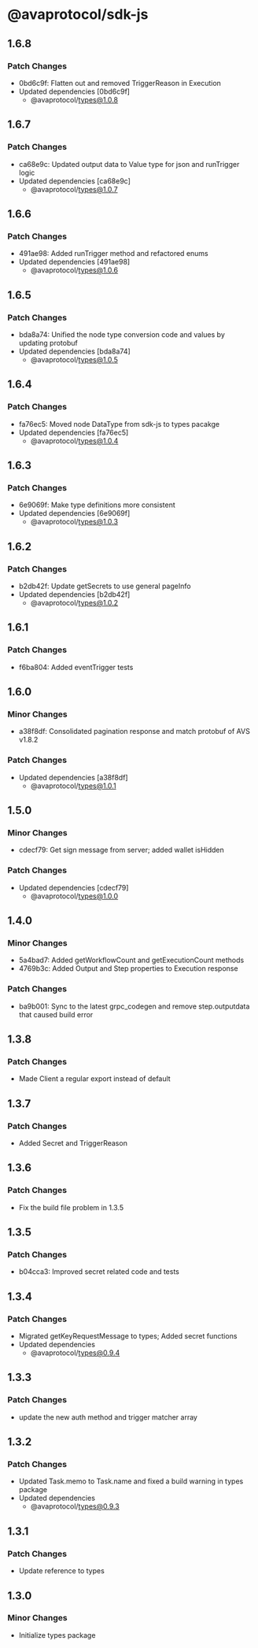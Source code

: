 # @avaprotocol/sdk-js

## 1.6.8

### Patch Changes

- 0bd6c9f: Flatten out and removed TriggerReason in Execution
- Updated dependencies [0bd6c9f]
  - @avaprotocol/types@1.0.8

## 1.6.7

### Patch Changes

- ca68e9c: Updated output data to Value type for json and runTrigger logic
- Updated dependencies [ca68e9c]
  - @avaprotocol/types@1.0.7

## 1.6.6

### Patch Changes

- 491ae98: Added runTrigger method and refactored enums
- Updated dependencies [491ae98]
  - @avaprotocol/types@1.0.6

## 1.6.5

### Patch Changes

- bda8a74: Unified the node type conversion code and values by updating protobuf
- Updated dependencies [bda8a74]
  - @avaprotocol/types@1.0.5

## 1.6.4

### Patch Changes

- fa76ec5: Moved node DataType from sdk-js to types pacakge
- Updated dependencies [fa76ec5]
  - @avaprotocol/types@1.0.4

## 1.6.3

### Patch Changes

- 6e9069f: Make type definitions more consistent
- Updated dependencies [6e9069f]
  - @avaprotocol/types@1.0.3

## 1.6.2

### Patch Changes

- b2db42f: Update getSecrets to use general pageInfo
- Updated dependencies [b2db42f]
  - @avaprotocol/types@1.0.2

## 1.6.1

### Patch Changes

- f6ba804: Added eventTrigger tests

## 1.6.0

### Minor Changes

- a38f8df: Consolidated pagination response and match protobuf of AVS v1.8.2

### Patch Changes

- Updated dependencies [a38f8df]
  - @avaprotocol/types@1.0.1

## 1.5.0

### Minor Changes

- cdecf79: Get sign message from server; added wallet isHidden

### Patch Changes

- Updated dependencies [cdecf79]
  - @avaprotocol/types@1.0.0

## 1.4.0

### Minor Changes

- 5a4bad7: Added getWorkflowCount and getExecutionCount methods
- 4769b3c: Added Output and Step properties to Execution response

### Patch Changes

- ba9b001: Sync to the latest grpc_codegen and remove step.outputdata that caused build error

## 1.3.8

### Patch Changes

- Made Client a regular export instead of default

## 1.3.7

### Patch Changes

- Added Secret and TriggerReason

## 1.3.6

### Patch Changes

- Fix the build file problem in 1.3.5

## 1.3.5

### Patch Changes

- b04cca3: Improved secret related code and tests

## 1.3.4

### Patch Changes

- Migrated getKeyRequestMessage to types; Added secret functions
- Updated dependencies
  - @avaprotocol/types@0.9.4

## 1.3.3

### Patch Changes

- update the new auth method and trigger matcher array

## 1.3.2

### Patch Changes

- Updated Task.memo to Task.name and fixed a build warning in types package
- Updated dependencies
  - @avaprotocol/types@0.9.3

## 1.3.1

### Patch Changes

- Update reference to types

## 1.3.0

### Minor Changes

- Initialize types package
